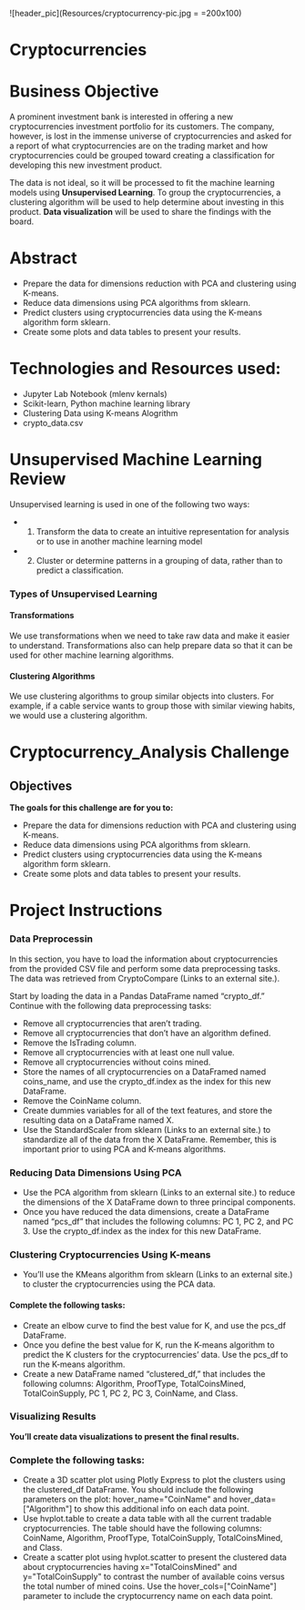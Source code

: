 ![header_pic](Resources/cryptocurrency-pic.jpg = =200x100)

# Cryptocurrencies
# **Business Objective**
A prominent investment bank is interested in offering a new cryptocurrencies investment portfolio for its customers. The company, however, is lost in the immense universe of cryptocurrencies and asked for a report of what cryptocurrencies are on the trading market and how cryptocurrencies could be grouped toward creating a classification for developing this new investment product.

The data is not ideal, so it will be processed to fit the machine learning models using **Unsupervised Learning**. To group the cryptocurrencies, a clustering algorithm will be used to help determine about investing in this product. **Data visualization** will be used to share the findings with the board.
# **Abstract**
- Prepare the data for dimensions reduction with PCA and clustering using K-means.
- Reduce data dimensions using PCA algorithms from sklearn.
- Predict clusters using cryptocurrencies data using the K-means algorithm form sklearn.
- Create some plots and data tables to present your results.
# **Technologies and Resources used:**
- Jupyter Lab Notebook (mlenv kernals)
- Scikit-learn, Python machine learning library
- Clustering Data using K-means Alogrithm
- crypto_data.csv

# **Unsupervised Machine Learning Review**
Unsupervised learning is used in one of the following two ways:
- 1) Transform the data to create an intuitive representation for analysis 
     or to use in another machine learning model
- 2) Cluster or determine patterns in a grouping of data, 
     rather than to predict a classification.
### **Types of Unsupervised Learning**
#### **Transformations**
We use transformations when we need to take raw data and make it easier to understand. 
Transformations also can help prepare data so that it can be used for other 
machine learning algorithms.
#### **Clustering Algorithms**
We use clustering algorithms to group similar objects into clusters. For example, 
if a cable service wants to group those with similar viewing habits, 
we would use a clustering algorithm.

# **Cryptocurrency_Analysis Challenge**

## **Objectives**
**The goals for this challenge are for you to:**
- Prepare the data for dimensions reduction with PCA and clustering using K-means.
- Reduce data dimensions using PCA algorithms from sklearn.
- Predict clusters using cryptocurrencies data using the K-means algorithm form sklearn.
- Create some plots and data tables to present your results.

# **Project Instructions**
### **Data Preprocessin**

In this section, you have to load the information about cryptocurrencies from the provided CSV file and perform some data preprocessing tasks. The data was retrieved from CryptoCompare (Links to an external site.).

Start by loading the data in a Pandas DataFrame named “crypto_df.” Continue with the following data preprocessing tasks:
- Remove all cryptocurrencies that aren’t trading.
- Remove all cryptocurrencies that don’t have an algorithm defined.
- Remove the IsTrading column.
- Remove all cryptocurrencies with at least one null value.
- Remove all cryptocurrencies without coins mined.
- Store the names of all cryptocurrencies on a DataFramed named coins_name, and use the crypto_df.index as the index for this new DataFrame.
- Remove the CoinName column.
- Create dummies variables for all of the text features, and store the resulting data on a DataFrame named X.
- Use the StandardScaler from sklearn (Links to an external site.) to standardize all of the data from the X DataFrame. Remember, this is important prior to using PCA and K-means algorithms.

### **Reducing Data Dimensions Using PCA**
- Use the PCA algorithm from sklearn (Links to an external site.) to reduce the dimensions of the X DataFrame down to three principal components.
- Once you have reduced the data dimensions, create a DataFrame named “pcs_df” that includes the following columns: PC 1, PC 2, and PC 3. Use the crypto_df.index as the index for this new DataFrame.

### **Clustering Cryptocurrencies Using K-means**
- You’ll use the KMeans algorithm from sklearn (Links to an external site.) to cluster the cryptocurrencies using the PCA data.

#### **Complete the following tasks:**
- Create an elbow curve to find the best value for K, and use the pcs_df DataFrame.
- Once you define the best value for K, run the K-means algorithm to predict the K clusters for the cryptocurrencies’ data. Use the pcs_df to run the K-means algorithm.
- Create a new DataFrame named “clustered_df,” that includes the following columns: Algorithm, ProofType, TotalCoinsMined, TotalCoinSupply, PC 1, PC 2, PC 3, CoinName, and Class. 

### **Visualizing Results**
**You’ll create data visualizations to present the final results.**
### **Complete the following tasks:**
- Create a 3D scatter plot using Plotly Express to plot the clusters using the clustered_df DataFrame. You should include the following parameters on the plot: hover_name="CoinName" and hover_data=["Algorithm"] to show this additional info on each data point.
- Use hvplot.table to create a data table with all the current tradable cryptocurrencies. The table should have the following columns: CoinName, Algorithm, ProofType, TotalCoinSupply, TotalCoinsMined, and Class.
- Create a scatter plot using hvplot.scatter to present the clustered data about cryptocurrencies having x="TotalCoinsMined" and y="TotalCoinSupply" to contrast the number of available coins versus the total number of mined coins. Use the hover_cols=["CoinName"] parameter to include the cryptocurrency name on each data point.

